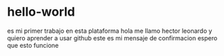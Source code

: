 # hello-world
es mi primer trabajo en esta plataforma
hola me llamo hector leonardo y quiero aprender a usar github
este es mi mensaje de confirmacion espero que esto funcione
